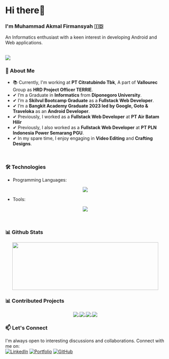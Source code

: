 <h1 align="left">Hi there👋</h1>
<h3 align="left">I'm Muhammad Akmal Firmansyah &#127470;&#127465</h3>
An Informatics enthusiast with a keen interest in developing Android and Web applications.

<br>
<br>
<p align="left"> <img src="https://komarev.com/ghpvc/?username=Akumaaaaaa"/> </p>

### 🚀 About Me
- 📚 Currently, I'm working at **PT Citratubindo Tbk**, A part of **Vallourec** Group as **HRD Project Officer TERRIE**.
- ✔ I’m a Graduate in **Informatics** from **Diponegoro University**.
- ✔ I’m a **Skilvul Bootcamp Graduate** as a **Fullstack Web Developer**.
- ✔ I’m a **Bangkit Academy Graduate 2023 led by Google, Goto & Traveloka** as an **Android Developer**.
- ✔ Previously, I worked as a **Fullstack Web Developer** at **PT Air Batam Hilir**
- ✔ Previously, I also worked as a **Fullstack Web Developer** at **PT PLN Indonesia Power Semarang PGU**.
- ✔ In my spare time, I enjoy engaging in **Video Editing** and **Crafting Designs**.
  
<br>

### 🛠️ Technologies
- Programming Languages:
<p align="center">
  <a href="https://skillicons.dev">
    <img src="https://skillicons.dev/icons?i=php,html,js,css,kotlin&theme=dark" />
  </a>
</p>

- Tools:
<p align="center">
    <img src="https://skillicons.dev/icons?i=androidstudio,vscode,postman,mongodb,postgres,figma,express,bootstrap,vite,react&perline=5&theme=dark" />
</p>
<br>

### 📊 Github Stats
<p align="center">
  <img width="460" height="150" src="https://github-readme-stats.vercel.app/api/top-langs/?username=Akumaaaaaa&layout=compact&theme=dracula"/460/300">
</p>

### 📊 Contributed Projects
<div align="center">
<a href="https://github.com/FS-30/01-Front-End-Website">
  <img align="center" src="https://github-readme-stats-git-masterrstaa-rickstaa.vercel.app/api/pin/?username=FS-30&repo=01-Front-End-Website&theme=monokai" />
</a>
<a href="https://github.com/FS-30/02-FE-Eduliterate-React">
  <img align="center" src="https://github-readme-stats-git-masterrstaa-rickstaa.vercel.app/api/pin/?username=FS-30&repo=02-FE-Eduliterate-React&theme=monokai" />
</a>
<a href="https://github.com/FS-30/03-BE-Eduliterate-Express">
  <img align="center" src="https://github-readme-stats-git-masterrstaa-rickstaa.vercel.app/api/pin/?username=FS-30&repo=03-BE-Eduliterate-Express&theme=monokai" />
</a>
<a href="https://github.com/CS23-PS276/Mobile-Development">
  <img align="center" src="https://github-readme-stats-git-masterrstaa-rickstaa.vercel.app/api/pin/?username=CS23-PS276&repo=Mobile-Development&theme=monokai" />
</a>
</div>

### 📫 Let's Connect
I'm always open to interesting discussions and collaborations. Connect with me on:<br>
[![LinkedIn](https://img.shields.io/badge/LinkedIn-Muhammad%20Akmal%20Firmansyah-blue?style=flat-square&logo=linkedin)](https://www.linkedin.com/in/akmal-firmansyah/)
[![Portfolio](https://img.shields.io/badge/Portfolio-Akmal-orange?style=flat-square)](https://personal-akmal.vercel.app/)
[![GitHub](https://img.shields.io/badge/GitHub-Akumaaaaaa-black?style=flat-square&logo=github)](https://github.com/Akumaaaaaa)
